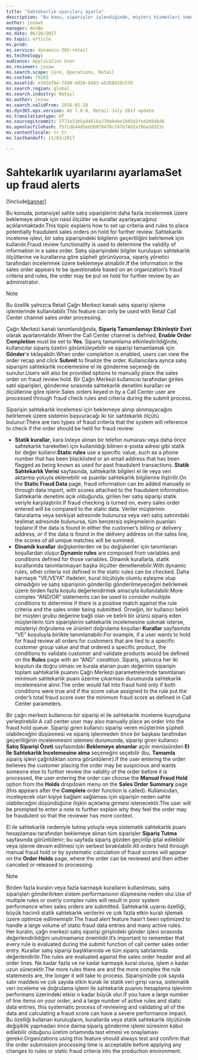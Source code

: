 ```yaml
---
title: "Sahtekarlık uyarıları ayarla"
description: "Bu konu, siparişler işlendiğinde, müşteri hizmetleri temsilcilerini sahte olması olası bilgilere karşı uyarmak için kuralların nasıl ayarlanacağını açıklar. Siparişleri otomatik olarak veya el ile beklemeye almak için kullanılacak belirli kodlar tanımlayabilirsiniz."
author: josaw1
manager: AnnBe
ms.date: 06/20/2017
ms.topic: article
ms.prod: 
ms.service: dynamics-365-retail
ms.technology: 
audience: Application User
ms.reviewer: josaw
ms.search.scope: Core, Operations, Retail
ms.custom: 79103
ms.assetid: e342af8d-7498-4d20-8483-ab368429c578
ms.search.region: global
ms.search.industry: Retail
ms.author: josaw
ms.search.validFrom: 2016-02-28
ms.dyn365.ops.version: AX 7.0.0, Retail July 2017 update
ms.translationtype: HT
ms.sourcegitcommit: 2771a31b5a4d418a27de0ebe1945d1fed2d8d6d6
ms.openlocfilehash: f57cdb44d5ed3b078478cf47b74d1a79ba10323c
ms.contentlocale: tr-tr
ms.lasthandoff: 11/03/2017

---
```


# <a name="set-up-fraud-alerts"></a><span data-ttu-id="19126-104">Sahtekarlık uyarılarını ayarlama</span><span class="sxs-lookup"><span data-stu-id="19126-104">Set up fraud alerts</span></span>

[!include[banner](includes/banner.md)]

<span data-ttu-id="19126-105">Bu konuda, potansiyel sahte satış siparişlerini daha fazla incelenmek üzere beklemeye almak için nasıl ölçütler ve kurallar ayarlayacağınız açıklanmaktadır.</span><span class="sxs-lookup"><span data-stu-id="19126-105">This topic explains how to set up criteria and rules to place potentially fraudulent sales orders on hold for further review.</span></span> <span data-ttu-id="19126-106">Sahtekarlık inceleme işlevi, bir satış siparişindeki bilgilerin geçerliliğini belirlemek için kullanılır.</span><span class="sxs-lookup"><span data-stu-id="19126-106">Fraud review functionality is used to determine the validity of information in a sales order.</span></span> <span data-ttu-id="19126-107">Satış siparişindeki bilgiler kuruluşun sahtekarlık ölçütlerine ve kurallarına göre şüpheli görünüyorsa, sipariş yönetici tarafından incelenmek üzere beklemeye alınabilir.</span><span class="sxs-lookup"><span data-stu-id="19126-107">If the information in the sales order appears to be questionable based on an organization’s fraud criteria and rules, the order may be put on hold for further review by an administrator.</span></span>

> [!NOTE]
> <span data-ttu-id="19126-108">Bu özellik yalnızca Retail Çağrı Merkezi kanalı satış siparişi işleme işlemlerinde kullanılabilir.</span><span class="sxs-lookup"><span data-stu-id="19126-108">This feature can only be used with Retail Call Center channel sales order processing.</span></span> 

<span data-ttu-id="19126-109">Çağrı Merkezi kanalı tanımlandığında, **Sipariş Tamamlamayı Etkinleştir** **Evet** olarak ayarlanmalıdır.</span><span class="sxs-lookup"><span data-stu-id="19126-109">When the Call Center channel is defined, **Enable Order Completion** must be set to **Yes**.</span></span> <span data-ttu-id="19126-110">Sipariş tamamlama etkinleştirildiğinde, kullanıcılar sipariş özetini görüntüleyebilir ve siparişi tamamlamak için **Gönder**'e tıklayabilir.</span><span class="sxs-lookup"><span data-stu-id="19126-110">When order completion is enabled, users can view the order recap and click **Submit** to finalize the order.</span></span> <span data-ttu-id="19126-111">Kullanıcılara ayrıca satış siparişini sahtekarlık incelemesine el ile gönderme seçeneği de sunulur.</span><span class="sxs-lookup"><span data-stu-id="19126-111">Users will also be provided options to manually place the sales order on fraud review hold.</span></span> <span data-ttu-id="19126-112">Bir Çağrı Merkezi kullanıcısı tarafından girilen satıl siparişleri, gönderme sırasında sahtekarlık denetimi kuralları ve ölçütlerine göre işlenir.</span><span class="sxs-lookup"><span data-stu-id="19126-112">Sales orders keyed in by a Call Center user are processed through fraud check rules and criteria during the submit process.</span></span>

<span data-ttu-id="19126-113">Siparişin sahtekarlık incelemesi için beklemeye alınıp alınmayacağını belirlemek üzere sistemin başvuracağı iki tür sahtekarlık ölçütü bulunur:</span><span class="sxs-lookup"><span data-stu-id="19126-113">There are two types of fraud criteria that the system will reference to check if the order should be held for fraud review:</span></span>

-   <span data-ttu-id="19126-114">**Statik kurallar**, kara listeye alınan bir telefon numarası veya daha önce sahtekarlık hareketleri için kullanıldığı bilinen e-posta adresi gibi statik bir değer kullanır.</span><span class="sxs-lookup"><span data-stu-id="19126-114">**Static rules** use a specific value, such as a phone number that has been blacklisted or an email address that has been flagged as being known as used for past fraudulent transactions.</span></span> <span data-ttu-id="19126-115">**Statik Sahtekarlık Verisi** sayfasında, sahtekarlık bilgileri el ile veya veri aktarma yoluyla eklenebilir ve puanlar sahtekarlık bilgilerine iliştirilir.</span><span class="sxs-lookup"><span data-stu-id="19126-115">On the **Static Fraud Data** page, fraud information can be added manually or through data import, with scores attached to the fraudulent information.</span></span> <span data-ttu-id="19126-116">Sahtekarlık denetimi açık olduğunda, girilen her satış siparişi statik veriyle karşılaştırılır.</span><span class="sxs-lookup"><span data-stu-id="19126-116">If fraud checking is turned on, every sales order entered will be compared to the static data.</span></span> <span data-ttu-id="19126-117">Veriler müşterinin faturalama veya sevkiyat adresinde bulunursa veya veri satış satırındaki teslimat adresinde bulunursa, tüm benzersiz eşleşmelerin puanları toplanır.</span><span class="sxs-lookup"><span data-stu-id="19126-117">If the data is found in either the customer’s billing or delivery address, or if the data is found in the delivery address on the sales line, the scores of all unique matches will be summed.</span></span>  
-   <span data-ttu-id="19126-118">**Dinamik kurallar** değişkenlerden ve bu değişkenler için tanımlanan koşullardan oluşur.</span><span class="sxs-lookup"><span data-stu-id="19126-118">**Dynamic rules** are composed from variables and conditions defined for those variables.</span></span> <span data-ttu-id="19126-119">Dinamik kurallarla, statik kurallarında tanımlanmayan başka ölçütler denetlenebilir.</span><span class="sxs-lookup"><span data-stu-id="19126-119">With dynamic rules, other criteria not defined in the static rules can be checked.</span></span> <span data-ttu-id="19126-120">Daha karmaşık "VE/VEYA" ifadeleri, kural ölçütüyle olumlu eşleşme olup olmadığını ve satış siparişinin gönderilip gönderilmeyeceğini belirlemek üzere birden fazla koşulu değerlendirmek amacıyla kullanılabilir.</span><span class="sxs-lookup"><span data-stu-id="19126-120">More complex “AND/OR” statements can be used to consider multiple conditions to determine if there is a positive match against the rule criteria and the sales order being submitted.</span></span> <span data-ttu-id="19126-121">Örneğin, bir kullanıcı belirli bir müşteri grubu değerine bağlı olan ve belirli bir ürünü sipariş eden müşterilerin tüm siparişlerini sahtekarlık incelemesine sokmak isterse, müşteriyi doğrulama ve ürünleri doğrulama koşulları **Kurallar** sayfasında "VE" koşuluyla birlikte tanımlanabilir.</span><span class="sxs-lookup"><span data-stu-id="19126-121">For example, if a user wants to hold for fraud review all orders for customers that are tied to a specific customer group value and that ordered a specific product, the conditions to validate customer and validate products would be defined on the **Rules** page with an “AND” condition.</span></span> <span data-ttu-id="19126-122">Sipariş, yalnızca her iki koşulun da doğru olması ve kurala atanan puan değerinin siparişin toplam sahtekarlık puanını Çağrı Merkezi parametrelerinde tanımlanan minimum sahtekarlık puanı üzerine çıkarması durumunda sahtekarlık incelemesine alınır.</span><span class="sxs-lookup"><span data-stu-id="19126-122">The order would fall into fraud hold only if both conditions were true and if the score value assigned to the rule put the order’s total fraud score over the minimum fraud score as defined in Call Center parameters.</span></span>

<span data-ttu-id="19126-123">Bir çağrı merkezi kullanıcısı bir siparişi el ile sahtekarlık inceleme kuyruğuna yerleştirebilir.</span><span class="sxs-lookup"><span data-stu-id="19126-123">A call center user may also manually place an order into the fraud hold queue.</span></span> <span data-ttu-id="19126-124">Siparişi giren kullanıcı siparişi veren müşterinin şüpheli olabileceğini düşünmesi ve sipariş işlenmeden önce bir başkası tarafından geçerliliğinin incelenmesini istemesi durumunda, siparişi giren kullanıcı **Satış Siparişi Özeti** sayfasındaki **Beklemeye alınanlar** açılır menüsünden **El İle Sahtekarlık İncelemesine alma** seçeneğini seçebilir (bu, **Tamamla** sipariş işlevi çağrıldıktan sonra görüntülenir).</span><span class="sxs-lookup"><span data-stu-id="19126-124">If the user entering the order believes the customer placing the order may be suspicious and wants someone else to further review the validity of the order before it is processed, the user entering the order can choose the **Manual Fraud Hold** option from the **Holds** dropdown menu on the **Sales Order Summary** page (this appears after the **Complete** order function is called).</span></span> <span data-ttu-id="19126-125">Kullanıcıdan, inceleyecek olan kişiye bağlam sağlaması için siparişin neden sahte olabileceğini düşündüğüne ilişkin açıklama girmesi istenecektir.</span><span class="sxs-lookup"><span data-stu-id="19126-125">The user will be prompted to enter a note to further explain why they feel the order may be fraudulent so that the reviewer has more context.</span></span>

<span data-ttu-id="19126-126">El ile sahtekarlık nedeniyle tutma yoluyla veya sistematik sahtekarlık puanı hesaplaması tarafından beklemeye alınan tüm siparişler **Sipariş Tutma** sayfasında görüntülenir; bu sayfada sipariş gözden geçirilip iptal edilebilir veya işleme devam edilmesi için serbest bırakılabilir.</span><span class="sxs-lookup"><span data-stu-id="19126-126">All orders held through manual fraud hold or by systematic calculation of fraud scores will appear on the **Order Holds** page, where the order can be reviewed and then either canceled or released to processing.</span></span>

> [!NOTE]
> <span data-ttu-id="19126-127">Birden fazla kuralın veya fazla karmaşık kuralların kullanılması, satış siparişleri gönderilirken sistem performansının düşmesine neden olur.</span><span class="sxs-lookup"><span data-stu-id="19126-127">Use of multiple rules or overly complex rules will result in poor system performance when sales orders are submitted.</span></span> <span data-ttu-id="19126-128">Sahtekarlık uyarısı özelliği, büyük hacimli statik sahtekarlık verilerini ve çok fazla etkin kuralı işlemek üzere optimize edilmemiştir.</span><span class="sxs-lookup"><span data-stu-id="19126-128">The fraud alert feature hasn't been optimized to handle a large volume of static fraud data entries and many active rules.</span></span> <span data-ttu-id="19126-129">Her kuralın, çağrı merkezi satış siparişi girişindeki gönder işlevi sırasında değerlendirildiğini unutmamanız önemlidir.</span><span class="sxs-lookup"><span data-stu-id="19126-129">It’s important to remember that every rule is evaluated during the submit function of call center sales order entry.</span></span> <span data-ttu-id="19126-130">Kurallar satış siparişi başlıklarında ve tüm sipariş satırlarında değerlendirilir.</span><span class="sxs-lookup"><span data-stu-id="19126-130">The rules are evaluated against the sales order header and all order lines.</span></span> <span data-ttu-id="19126-131">Ne kadar fazla ve ne kadar karmaşık kural olursa, işlem o kadar uzun sürecektir.</span><span class="sxs-lookup"><span data-stu-id="19126-131">The more rules there are and the more complex the rule statements are, the longer it will take to process.</span></span> <span data-ttu-id="19126-132">Siparişinizde çok sayıda satır maddesi ve çok sayıda etkin kurak ile statik veri girişi varsa, sistematik veri inceleme ve doğrulama işlemi ile sahtekarlık puanını hesaplama işlevinin performans üzerindeki etkisi o kadar büyük olur.</span><span class="sxs-lookup"><span data-stu-id="19126-132">If you have a large number of line items on your order, and a large number of active rules and static data entries, this systematic process of reviewing and validating all of the data and calculating a fraud score can have a severe performance impact.</span></span>  <span data-ttu-id="19126-133">Bu özelliği kullanan kuruluşların, kurallarda veya statik sahtekarlık ölçütünde değişiklik yapmadan önce daima sipariş gönderme işlemi süresinin kabul edilebilir olduğunu üretim ortamında test etmesi ve onaylaması gerekir.</span><span class="sxs-lookup"><span data-stu-id="19126-133">Organizations using this feature should always test and confirm that the order submission processing time is acceptable before applying any changes to rules or static fraud criteria into the production environment.</span></span>

